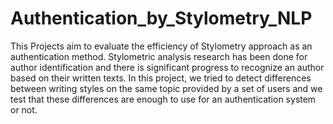 # Authentication_by_Stylometry_NLP
This Projects aim to evaluate the efficiency of Stylometry approach as an authentication method. Stylometric analysis research has been done for author identification and there is significant progress to recognize an author based on their written texts. In this project, we tried to detect differences between writing styles on the same topic provided by a set of users and we test that these differences are enough to use for an authentication system or not.
